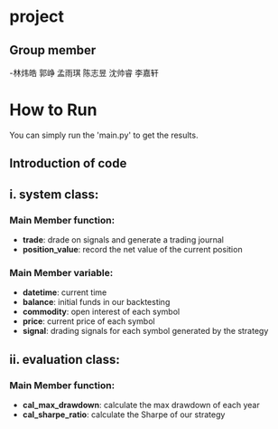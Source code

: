 # project
## Group member
-林炜皓 郭峥 孟雨琪 陈志昱 沈帅睿 李嘉轩

# How to Run
You can simply run the 'main.py' to get the results.

## Introduction of code
## i. system class:
### Main Member function: 
  - **trade**: drade on signals and generate a trading journal
  - **position_value**: record the net value of the current position

### Main Member variable:
  - **datetime**: current time
  - **balance**: initial funds in our backtesting
  - **commodity**: open interest of each symbol
  - **price**: current price of each symbol
  - **signal**: drading signals for each symbol generated by the strategy
        
## ii. evaluation class:
### Main Member function: 
  - **cal_max_drawdown**: calculate the max drawdown of each year
  - **cal_sharpe_ratio**: calculate the Sharpe of our strategy 
